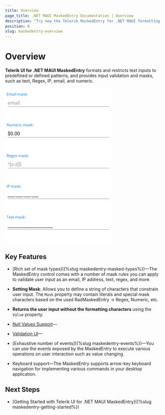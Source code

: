 ```yaml
---
title: Overview
page_title: .NET MAUI MaskedEntry Documentation | Overview
description: "Try now the Telerik MaskedEntry for .NET MAUI formatting and restricting text to predefined patterns, and providing input validation and masks."
position: 0
slug: maskedentry-overview
---
```


# Overview

**Telerik UI for .NET MAUI MaskedEntry** formats and restricts text inputs to predefined or defined patterns, and provides input validation and masks, such as text, Regex, IP, email, and numeric.

![maskedentry-overview](images/maskedentry-overview.png)

## Key Features

* [Rich set of mask types]({%slug maskedentry-masked-types%})&mdash;The MaskedEntry control comes with a number of mask rules you can apply to validate user input as an email, IP address, text, regex, and more.

* **Setting Mask**: Allows you to define a string of characters that constrain user input. The `Mask` property may contain literals and special mask characters based on the used RadMaskedEntry -> Regex, Numeric, etc. 

* **Returns the user input without the formatting characters** using the `Value` property.

* [Null Values Support]()&mdash;

* [Validation UI]()&mdash;

* [Exhaustive number of events]({%slug maskedentry-events%})&mdash;You can use the events exposed by the MaskedEntry to execute various operations on user interaction such as value changing.

* Keyboard support&mdash;The MaskedEntry supports arrow-key keyboard navigation for implementing various commands in your desktop application.

## Next Steps

- [Getting Started with Telerik UI for .NET MAUI MaskedEntry]({%slug maskedentry-getting-started%})
